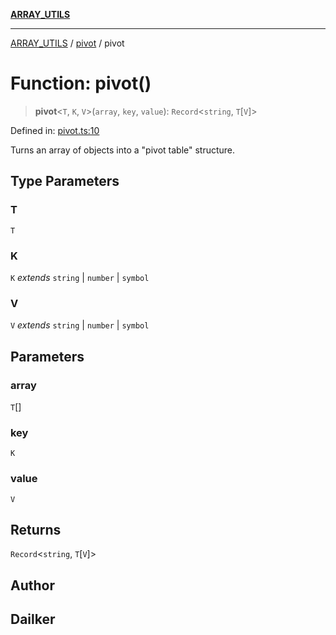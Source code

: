 [**ARRAY_UTILS**](../../README.md)

***

[ARRAY_UTILS](../../README.md) / [pivot](../README.md) / pivot

# Function: pivot()

> **pivot**\<`T`, `K`, `V`\>(`array`, `key`, `value`): `Record`\<`string`, `T`\[`V`\]\>

Defined in: [pivot.ts:10](https://github.com/dailker/everyutil/blob/acf16940f3e607b618e84e164891e8ae03e0a446/src/array/pivot.ts#L10)

Turns an array of objects into a "pivot table" structure.

## Type Parameters

### T

`T`

### K

`K` *extends* `string` \| `number` \| `symbol`

### V

`V` *extends* `string` \| `number` \| `symbol`

## Parameters

### array

`T`[]

### key

`K`

### value

`V`

## Returns

`Record`\<`string`, `T`\[`V`\]\>

## Author

## Dailker
